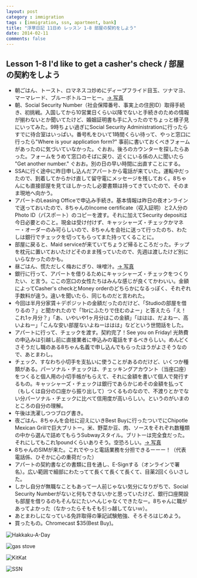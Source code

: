 ```yaml
---
layout: post
category : immigration
tags : [immigration, ssn, apartment, bank]
title: "浮草日記 11日め レッスン 1-8 部屋の契約をしよう"
date: 2014-02-11
comments: false
---
```


## Lesson 1-8 I'd like to get a casher's check / 部屋の契約をしよう

* 朝ごはん、トースト、ロマネスコ炒めにディープフライド目玉、ツナマヨ、マーマレード、ブルーボトルコーヒー。[-> 写真](http://instagram.com/p/kSF6LXlDW_/)
* 朝、Social Security Number（社会保障番号、事実上の住民ID）取得手続き、初挑戦。入国してから10営業日くらい以降でないと手続きのための情報が揃わないとか聞いてたけど、婚姻証明書も手に入ったのでちょっと様子見にいってみた。9時ちょい過ぎにSocial Security Administrationに行ったらすでに待合室はいっぱい。番号札をひいて1時間くらい待って、やっと窓口に行ったら"Where is your application form?" 事前に書いておくべきフォームがあったのに気づいていなかった。ぐおお。後ろのカウンターを探したらあった。フォームをうめて窓口のそばに戻り、近くにいる係の人に聞いたら "Get another number." ぐおお。別の日の早い時間に出直すことにする。
* SSAに行く途中に昨日申し込んだアパートから電話が来ていた。運転中だったので、到着してからかけ直して留守電にメッセージを残しておく。8ちゃんにも直接部屋を見てほしかったし必要書類は持ってきていたので、そのまま現地へ向かう。
* アパートのLeasing Officeで申込み手続き。基本情報は昨日の夜オンラインで送っておいたので、8ちゃんのIncome certificate（収入証明）と2人分のPhoto ID（パスポート）のコピーを渡す。それに加えてSecurity depositは今日必要とのこと。現金は受け付けず、キャッシャーズ・チェックかマネー・オーダーのみ可らしいので、8ちゃんを会社に送って行ったのち、わたしは銀行でチェックを切ってもらってまた持ってくることに。
* 部屋に戻ると、Maid serviceが来ていてちょうど帰るところだった。チップを枕元に置いておいたけどそのまま残っていたので、先週は渡したけど別にいらなかったのかも。
* 昼ごはん、慌ただしく梅おにぎり、味噌汁。[-> 写真](http://instagram.com/p/kU6tX1lDY6/)
* 銀行に行って、アパートを借りるためにキャッシャーズ・チェックをつくりたい、と言う。ここの窓口の女性たちはみんな感じが良くてかわいい。金額によってCasher's checkとMoney orderのどちらかになるっぽく、それぞれ手数料が違う。違いを聞いたら、同じものだと言われた。
* 今回は半月分家賃＋デポジットの金額だったのだけど、「Studioの部屋を借りるの？」と聞かれたので「1brにふたりで住むのよー」と答えたら「え！これ1ヶ月分？」「あ、いやいや1ヶ月分はこの金額」「ははは、だよねー、高いよねー」「こんな安い部屋ないよねーははは」などという世間話をした。
* アパートに行って、チェックを渡す。契約完了！See you on Friday! 光熱費の申込みは引越し前に直接業者に申込みの電話をするべきらしい。めんどくさそうだし職のある8ちゃん名義で申し込んでもらったほうがよさそうなので、あとまわし。
* チェック、すなわち小切手を支払いに使うことがあるのだけど、いくつか種類がある。パーソナル・チェックは、チェッキングアカウント（当座口座）をつくると個人用の小切手帳がもらえて、それに金額を書いて個人で発行するもの。キャッシャーズ・チェックは銀行であらかじめその金額を払って（もしくは自分の口座から振り出して）つくるものなので、不渡りとかでない分パーソナル・チェックに比べて信用度が高いらしい。というのがいまのところの自分の理解。&nbsp; 
* 午後は洗濯しつつブログ書き。&nbsp; 
* 夜ごはん、8ちゃんを会社に迎えにいきBest Buyに行ったついでにChipotle Mexican Grillで巨大ブリトー。米、野菜か豆、肉、ソースをそれぞれ数種類の中から選んで詰めてもらうSubwayスタイル。ブリトーは完全食だった。それにしてもこれ1poundくらいありそう。空恐ろしい。[-> 写真](http://instagram.com/p/kU7J9gFDZg/)
* 8ちゃんのSIMが来た。これでやっと電話業務を分担できるーーー！（代表電話係、ひそかに心の重荷だった）
* アパートの契約書などの書類に目を通し、E-Signする（オンラインで署名）。広い範囲で細部にわたってて長くて長くて長くて、目薬2回くらいさした。
* しかし自分が無職なこともあって一人前じゃない気分になりがちで、Social Security Numberがないと何もできないかと思っていたけど、銀行口座開設も部屋を借りるのもそんなにたいへんじゃなくできたなー。8ちゃんに職があってよかった（なかったらそもそも引っ越してないｗ）。
* あとまわしになっている免許取得の筆記試験勉強、そろそろはじめよう。 &nbsp; 
* 買ったもの。Chromecast $35(Best Buy)。

![Hakkaku-A-Day](https://lh3.googleusercontent.com/-8WO7KxMChPg/UvsmWnSi-nI/AAAAAAAB46s/u-SxC4Hl7J8/w620-h465-no/14+-+1)

![gas stove](https://lh5.googleusercontent.com/-l8QH_GilZjI/UvlB6S3bXxI/AAAAAAAB4ig/nt3R5R4YZOg/w620-h465-no/P1150198.JPG)

![KitKat](https://lh5.googleusercontent.com/-P5o48MREQxA/Uvp-DLBX2FI/AAAAAAAB4tw/Tz_GYcHHddc/w620-h465-no/14+-+2)

![SSN](https://lh6.googleusercontent.com/-J6zUMgORtRo/UvxuQkT0xOI/AAAAAAAB5Mo/iFnaCAe9PQc/w732-h549-no/P1150305.JPG)

